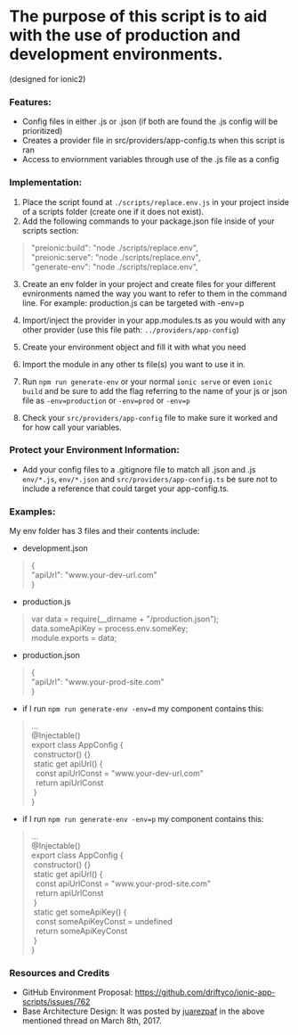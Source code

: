 # The purpose of this script is to aid with the use of production and development environments.
(designed for ionic2)

### Features:
* Config files in either .js or .json (if both are found the .js config will be prioritized)
* Creates a provider file in src/providers/app-config.ts when this script is ran
* Access to enviornment variables through use of the .js file as a config

### Implementation:
1. Place the script found at `./scripts/replace.env.js` in your project inside of a scripts folder (create one if it does not exist).
2. Add the following commands to your package.json file inside of your scripts section:
<!-- NOTE: This is meant to be seen through markdown styling -->
<blockquote>
"preionic:build": "node ./scripts/replace.env",<br>
"preionic:serve": "node ./scripts/replace.env",<br>
"generate-env": "node ./scripts/replace.env",
</blockquote>

3. Create an env folder in your project and create files for your different evnironments named the way you want to refer to them in the command line. For example: production.js can be targeted with -env=p

4. Import/inject the provider in your app.modules.ts as you would with any other provider (use this file path: `../providers/app-config`)

5. Create your environment object and fill it with what you need

6. Import the module in any other ts file(s) you want to use it in.

7. Run `npm run generate-env` or your normal `ionic serve` or even `ionic build` and be sure to add the flag referring to the name of your js or json file as `-env=production` or `-env=prod` or `-env=p`

8. Check your `src/providers/app-config` file to make sure it worked and for how call your variables.

### Protect your Environment Information:
* Add your config files to a .gitignore file to match all .json and .js `env/*.js`, `env/*.json` and `src/providers/app-config.ts` be sure not to include a reference that could target your app-config.ts.


### Examples:
My env folder has 3 files and their contents include:

* development.json
<!-- NOTE: This is meant to be seen through markdown styling -->
<blockquote>
{<br>
  "apiUrl": "www.your-dev-url.com"<br>
}
</blockquote>

* production.js
<!-- NOTE: This is meant to be seen through markdown styling -->
<blockquote>
var data = require(__dirname + "/production.json");<br>
data.someApiKey = process.env.someKey;<br>
module.exports = data;
</blockquote>

* production.json
<!-- NOTE: This is meant to be seen through markdown styling -->
<blockquote>
{<br>
  "apiUrl": "www.your-prod-site.com"<br>
}
</blockquote>

* if I run `npm run generate-env -env=d` my component contains this:
<!-- NOTE: This is meant to be seen through markdown styling -->
<blockquote>
...<br>
@Injectable()<br>
export class AppConfig {<br>
  &nbsp;constructor() {}<br>
  &nbsp;static get apiUrl() {<br>
    &nbsp;&nbsp;const apiUrlConst = "www.your-dev-url.com"<br>
    &nbsp;&nbsp;return apiUrlConst<br>
  &nbsp;}<br>
}
</blockquote>

* if I run `npm run generate-env -env=p` my component contains this:
<!-- NOTE: This is meant to be seen through markdown styling -->
<blockquote>
...<br>
@Injectable()<br>
export class AppConfig {<br>
  &nbsp;constructor() {}<br>
  &nbsp;static get apiUrl() {<br>
    &nbsp;&nbsp;const apiUrlConst = "www.your-prod-site.com"<br>
    &nbsp;&nbsp;return apiUrlConst<br>
  &nbsp;}<br>
  &nbsp;static get someApiKey() {<br>
    &nbsp;&nbsp;const someApiKeyConst = undefined<br>
    &nbsp;&nbsp;return someApiKeyConst<br>
  &nbsp;}<br>
}
</blockquote>

### Resources and Credits
* GitHub Environment Proposal: <https://github.com/driftyco/ionic-app-scripts/issues/762>
* Base Architecture Design: It was posted by [juarezpaf](https://github.com/juarezpaf) in the above mentioned thread on March 8th, 2017.
